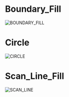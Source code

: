 # Boundary_Fill
![BOUNDARY_FILL](https://user-images.githubusercontent.com/61005674/109631212-4e025600-7b78-11eb-85dd-3f81c8f60c13.gif)

# Circle
![CIRCLE](https://user-images.githubusercontent.com/61005674/109631228-5195dd00-7b78-11eb-8b69-77953d24d066.gif)

# Scan_Line_Fill
![SCAN_LINE](https://user-images.githubusercontent.com/61005674/109631245-56f32780-7b78-11eb-8282-a54d251037e7.gif)
